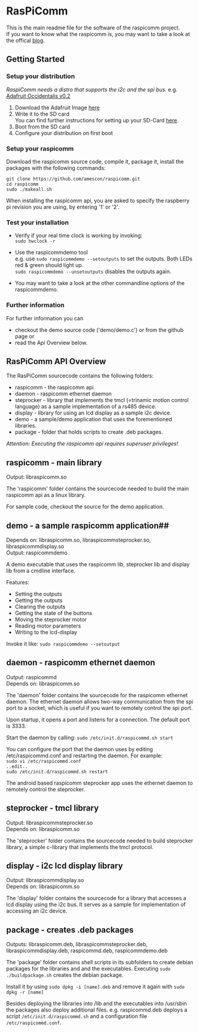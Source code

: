 # RasPiComm #

This is the main readme file for the software of the raspicomm project.  
If you want to know what the raspicomm is, you may want to take a look at the offical [blog](https://amesberger.wordpress.com/).

## Getting Started ##

### Setup your distribution ###

*RaspiComm needs a distro that supports the i2c and the spi bus.*
e.g. 
[Adafruit Occidentalis v0.2](http://learn.adafruit.com/adafruit-raspberry-pi-educational-linux-distro/occidentalis-v0-dot-2)

1. Download the Adafruit Image [here](http://adafruit-raspberry-pi.s3.amazonaws.com/Occidentalisv02.zip)  
2. Write it to the SD card  
   You can find further instructions for setting up your SD-Card [here](http://elinux.org/RPi_Easy_SD_Card_Setup).  
3. Boot from the SD card  
4. Configure your distribution on first boot


### Setup your raspicomm ###

Download the raspicomm source code, compile it, package it, install the packages with the following commands:  

``git clone https://github.com/amescon/raspicomm.git``  
``cd raspicomm``  
``sudo ./makeall.sh``

When installing the raspicomm api, you are asked to specify the raspberry pi revision you are using, by entering '1' or '2'.

### Test your installation ###
 - Verify if your real time clock is working by invoking:  
   ``sudo hwclock -r``  

 - Use the raspicommdemo tool  
   e.g. use ``sudo raspicommdemo --setoutputs`` to set the outputs. Both LEDs red & green should light up.  
   ``sudo raspicommdemo --unsetoutputs`` disables the outputs again.

 - You may want to take a look at the other commandline options of the raspicommdemo.

### Further information ###

For further information you can

- checkout the demo source code ('demo/demo.c') or from the github page or
- read the Api Overview below.

## RasPiComm API Overview ##

The RasPiComm sourcecode contains the following folders:

- raspicomm - the raspicomm api
- daemon - raspicomm ethernet daemon
- steprocker - library that implements the tmcl (=trinamic motion control language) as a sample implementation of a rs485 device.
- display - library for using an lcd display as a sample i2c device.
- demo - a sample/demo application that uses the forementioned libraries.
- package - folder that holds scripts to create .deb packages.

*Attention: Executing the raspicomm api requires superuser privileges!*

## raspicomm - main library ##

Output: libraspicomm.so  

The 'raspicomm' folder contains the sourcecode needed to build the main raspicomm api as a linux library.

For sample code, checkout the source for the demo application.

## demo - a sample raspicomm application##

Depends on: libraspicomm.so, libraspicommsteprocker.so, libraspicommdisplay.so  
Output: raspicommdemo  

A demo executable that uses the raspicomm lib, steprocker lib and display lib from a cmdline interface.

Features:

- Setting the outputs
- Getting the outputs
- Clearing the outputs
- Getting the state of the buttons
- Moving the steprocker motor
- Reading motor parameters
- Writing to the lcd-display

Invoke it like:
`sudo raspicommdemo --setoutput`

## daemon - raspicomm ethernet daemon ##

Output: raspicommd  
Depends on: libraspicomm.so  

The 'daemon' folder contains the sourcecode for the raspicomm ethernet daemon. The ethernet daemon allows two-way communication from the spi port to a socket, which is useful if you want to remotely control the spi port.

Upon startup, it opens a port and listens for a connection. The default port is 3333.

Start the daemon by calling: `sudo /etc/init.d/raspicommd.sh start`

You can configure the port that the daemon uses by editing /etc/raspicommd.conf and restarting the daemon.
For example:  
``sudo vi /etc/raspicommd.conf``  
``..edit..``  
``sudo /etc/init.d/raspicommd.sh restart``

The android based raspicomm steprocker app uses the ethernet daemon to remotely control the steprocker.

## steprocker - tmcl library ##

Output: libraspicommsteprocker.so  
Depends on: libraspicomm.so  

The 'steprocker' folder contains the sourcecode needed to build steprocker library, a simple c-library that implements the tmcl protocol.

## display - i2c lcd display library ##

Output: libraspicommdisplay.so  
Depends on: libraspicomm.so  

The 'display' folder contains the sourcecode for a library that accesses a lcd display using the i2c bus.
It serves as a sample for implementation of accessing an i2c device.

## package - creates .deb packages ##

Outputs: libraspicomm.deb, libraspicommsteprocker.deb, libraspicommdisplay.deb, raspicommd.deb, raspicommdemo.deb

The 'package' folder contains shell scripts in its subfolders to create debian packages for the libraries and and the executables. Executing `sudo ./buildpackage.sh` creates the debian package.

Install it by using `sudo dpkg -i [name].deb`
and remove it again with `sudo dpkg -r [name]` 

Besides deploying the libraries into /lib and the executables into /usr/sbin the packages also deploy additional files. e.g. raspicommd.deb deploys a script `/etc/init.d/raspicommd.sh` and a configuration file `/etc/raspicommd.conf`.
